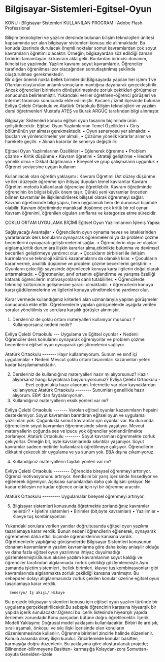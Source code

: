 # Bilgisayar-Sistemleri-Egitsel-Oyun
KONU : Bilgisayar Sistemleri 
KULLANILAN PROGRAM : Adobe Flash Professional

Bilişim teknolojileri ve yazılım dersinde bulunan bilişim teknolojileri ünitesi kapsamında yer alan bilgisayar sistemleri konusu ele alınmaktadır. Bu konuda üzerinde durulacak önemli noktalar somut kavramlardan çok soyut kavramların öğretimi olacaktır. Örneğin; bilgisayardan söz edildiği zaman birbirini  tamamlayan iki kavram akla gelir. Bunlardan birincisi donanım, ikincisi ise yazılımdır. Yazılım kavramı soyut kavramlardır. Öğrenciler tarafından öğrenilmesi zor olacağından somutlaştırılmış şeklinde oluşturulması gerekmektedir.  
Bir diğer önemli nokta  bellek birimleridir.Bilgisayarda yapılan her işlem 1 ve 0’lardan oluşturulan anlamlı sonuçların mantığına dayanarak gerçekleştirilir. Ancak öğrencileri birimlerin dönüştürlmesinde zorluk çektikleri görüşmeler sonucunda belirlenmiştir.
Yukarıdaki veriler öğretmen-öğrenci görüşleri ve internet taraması sonucunda elde edilmiştir.
Kocaeli / izmit ilçesinde bulunan  Evliya Çelebi Ortaokulu ve Atatürk Ortaokulu Bilişim teknolojileri ve yazılım dersi öğretmenleri Mustafa ATEŞ ve Burak ARGÜÇ tarafından bilgi alınmıştır.

Bilgisayar Sistemleri konusu eğitsel oyun tasarımı biçiminde  ürün geliştirilecektir.
Eğitsel Oyun Yazılımlarının Temel Özellikleri
•	Giriş bölümünün yer alması gerekmektedir.
•	Oyun seneryosu yer almalıdır.
•	İpuçları ve yönlendirmeler yer almalı,
•	Çözüme yönelik kararlar alınır ve harekete geçilir.
•	Alınan kararlar ile seneryo değiştirilir.

Eğitsel Oyun Yazılımlarının  Özellikleri
•	Eğlenerek öğrenme
•	Problem çözme
•	Kritik düşünme
•	Kavram öğretimi
•	Strateji geliştirme
•	Hedefe yönelik olma
•	Dikkat dağıtmama
•	Bireysel ve grup çalışmaların uygunluk
•	Öğrenci seviyesine uygun kullanım

Kullanılacak olan öğretim yaklaşımı : Kavram Öğretimi
Üst düzey düşünme ve ileri düzeyde öğrenme için ihtiyaç duyulan temel kavramlar Kavram Öğretimi metodu kullanılarak öğrenciye öğretilebilir.
 Kavram öğretiminde öğrencinin ön bilgisi büyük önem taşır. Çünkü yeni kavramlar önceden bilinen kavramlar ile ilişkilendirilerek bilişsel olarak öğrenmeyi sağlar.
Kavram öğretiminde bilgi yapısı, hem uygulamalı hem de durumsal biçimde olabilir.
Kavram öğretiminde mantıksal düşünme çok kritik bir rol oynar. Kavram öğrenimi, öğrenilen olguları sınıflama ve kategorize etme sürecidir.
 
ÇOKLU ORTAM UYGULAMA BİÇİMİ
Eğitsel Oyun Yazılımlarının İşleniş Yapısı:

          







Sağlayacağı Avantajlar
•	Öğrencilerin oyun oynama heves ve isteklerinden yararlanarak ders konularını oynayarak öğrenmelerini ya da problem çözme becerilerini oynayarak geliştirmelerini sağlar.
•	Öğrencilerin olgu ve olayları algılama,kritik durumlara ilişkin kararlar alma,etkinlikte bulunma ve devimsel becerileri geliştirmeye yardımcı olur.
•	Çocukların birbirleri ile iletişim kurmalarını ve teknoloji kültürü kazanmalarını da olanaklı kılar.
•	Çocukların karar verme, analitik düşünme ve problem çözme becerilerini geliştirir.
•	Oyunların çekiciliği sayesinde öğrenilecek konuya karşı ilgilerin doğal olarak arttırmaktadır.
•	Öğretmenler, sınıf ortamını eğlendirme ve yarışma özelliği katarak öğrencilerin motivasyonlarını canlı tutabilirler.
•	Öğrencilerde teknoloji kültürünün gelişmesine yararlı olmaktadır.
•	öğrencilerin konuya karşı güdülenmelerine ve ilgilerini konuya yöneltmelerine yardımcı olur.

Karar vermede kullandığımız kriterleri alan uzmanlarıyla yapılan görüşmeler sonucunda elde ettik. Öğretmenlerle yapılan görüşmelerde aşağıda verilen sorular yöneltilmiş ve sorulara karşılık görüşler alınmıştır.
1.	Dersleriniz de çoklu ortam materyalleri kullanıyor musunuz ? Kullanıyorsanız nedeni nedir?

Evliya Çelebi Ortaokulu --- Uygulama ve Eğitsel oyunlar 
•	Nedeni: Öğrenciler ders konularını oynayarak öğreniyorlar ve problem çözme becerilerini eğitsel oyun oynayarak geliştirmelerini sağlıyor.

Atatürk Ortaokulu ------- Hayır kullanmıyorum. Sunum ve sınıf içi uygulamalar
•	Nedeni:Mevcut çoklu ortam tasarımları kazanımları yeteri kadar karşılamamaktadır.


2.	Dersleriniz de kullandığınız materyalleri hazır mı alıyorsunuz? Hazır alıyorsanız hangi kaynaklara başvuruyorsunuz?
Evliya Çelebi Ortaokulu ------- Evet çoğunlukla hazır alıyorum. İnternette var olan kaynaklardan kullanıyoruz
Atatürk Ortaokulu -------- Sunumları genellikle hazır alıyorum. EBA’ dan faydalanıyorum.
3.	Kullandığınız materyallerin eksik yönleri var mı?

Evliya Çelebi Ortaokulu ------- Varolan eğitsel oyunlar kazanımların hepsini desteklemiyor. Soyut kavramları barındıran eğitsel oyun ve uygulama yazılımları yok. Çoğunlukla somut kavramlar için oyunlar var. Bu durumda öğrencilerin soyut kavramları öğrenmesinde sıkıntı yaşatıyor. Mevcut materyallerin çoğunda ses ve ipucu yok öğrenciler yönlendirilmekte zorlanıyor. 
Atatürk Ortaokulu -------- Soyut kavramları öğrenmekte zorluk çekiyorlar. Örneğin bit, byte kavramlarında sıkıntılar yaşanıyor.
Soyut kavramlar sadece metinler kullanılarak öğretilmeye çalışıyor. Öğrencilerin dikkatini çekecek bir uygulama ve ya sunum yok. EBA dışına çıkamıyoruz. 

4.	Kullandığınız materyallerin faydalı yönleri var mı?

Evliya Çelebi Ortaokulu -------- Öğrencide bireysel öğrenmeyi arttırıyor. Öğrenci motivasyonunu artırıyor. Kendisini bir yarış içerisinde hissediyor ve eğlenerek öğreniyor. Açıkcası sunumlardan daha çok ilgisini çekiyor. Ne kadar etkileşim ne kadar eğlence onlar için iyi bir öğrenme aracıdır.

Atatürk Ortaokulu --------- Uygulamalar bireysel öğrenmeyi artırıyor.

5.	Bilgisayar sistemleri konusunda öğretmekte zorlandığınız kavramlar nelerdir?
•	İşletim sistemleri
•	Birimler (bit,byte kavramları)
•	Yazılımlar
•	Klavye tuş kombinsyonları

Yukarıdaki sorulara verilen yanıtlar doğrultusunda eğitsel oyun yazılımı tasarlamaya karar verdik. Bunun nedeni öğrencilerin eğlenerek, oynayarak  öğrenmeleri daha etkili biçimde öğrendiklerinin kanısına vardık. Öğretmenlerle yaptığımız görüşmelerde Bilgisayar Sistemleri konusunun donanım kavramlarının yazılım kavramlarına göre daha kolay anlaşılır olduğu ve daha fazla eğitsel oyun yazılımına  ihtiyaç duyulmadığı gözlemlenmiştir.Bunun aksine yazılım kavramlarının soyut kaldığı ve öğrenciler tarafından algılanmada zorluk çekildiği gözlemlenmiştir.Aynı zamanda işletim sistemleri , bellek birimleri, klavye tuş kombinasyonları gibi kavramlarında algılanmakta zorluk çekildiği kanısına varılmıştır. Bu sebepden dolayı allgılanmasında zorluk çekilen konular üzerine eğitsel oyun tasarlamaya karar verdik.

      Seneryo/ İş akışı/ Hikaye
Bu projede bilgisayar sistemleri konusu için eğitsel oyun yazılım türünde bir uygulama gerçekleştirilicektir.Bu sebeple öğrencinin karşısına hiyearşik bir yapıda içerik sunulacaktır.Öğrenci bu içerik listesinde hiyearşik yapıda ilerlemek zorundadır.Konu parçadan bütüne doğru öğretilecektir.
İçerik Modeli Yaklaşımı:
    Doğrusal model yaklaşımı kullanılacaktır.
Birbiri ile ardışık, sıralı aşamalı, önkoşul ve sıkı ilişki içerisinde olan konuların düzenlenmesinde kullanılır. Öğrenme birimleri zincirle halinde düzenlenir.  Konula arasında dikey ilişki kurulur. Zincirlemede konular basitten,  karmaşığa  doğru düzenlenir.
Bu yaklaşıma göre oluşturulacak projede;
Bilinenden-bilinmeyene
Basitten- karmaşığa
Kolaydan-zora
Somuttan-soyuta
Genelden-özele
